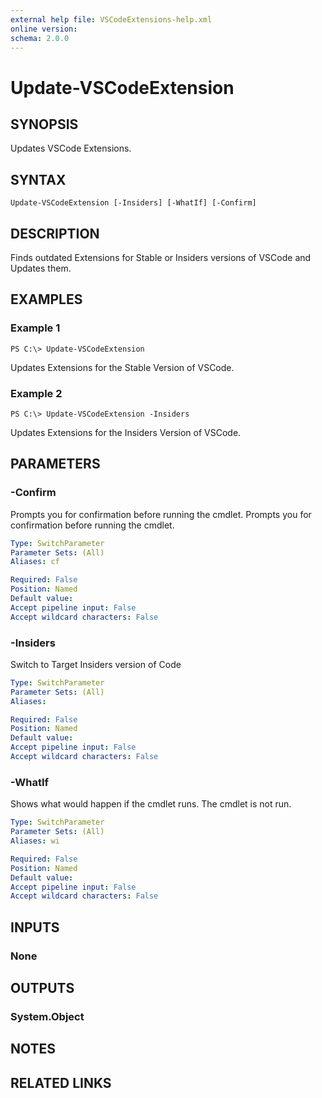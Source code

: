 ```yaml
---
external help file: VSCodeExtensions-help.xml
online version: 
schema: 2.0.0
---
```


# Update-VSCodeExtension
## SYNOPSIS
Updates VSCode Extensions.

## SYNTAX

```
Update-VSCodeExtension [-Insiders] [-WhatIf] [-Confirm]
```

## DESCRIPTION
Finds outdated Extensions for Stable or Insiders versions of VSCode and Updates them.

## EXAMPLES

### Example 1
```
PS C:\> Update-VSCodeExtension
```

Updates Extensions for the Stable Version of VSCode.

### Example 2
```
PS C:\> Update-VSCodeExtension -Insiders
```

Updates Extensions for the Insiders Version of VSCode.

## PARAMETERS

### -Confirm
Prompts you for confirmation before running the cmdlet. Prompts you for confirmation before running the cmdlet.

```yaml
Type: SwitchParameter
Parameter Sets: (All)
Aliases: cf

Required: False
Position: Named
Default value: 
Accept pipeline input: False
Accept wildcard characters: False
```

### -Insiders
Switch to Target Insiders version of Code

```yaml
Type: SwitchParameter
Parameter Sets: (All)
Aliases: 

Required: False
Position: Named
Default value: 
Accept pipeline input: False
Accept wildcard characters: False
```

### -WhatIf
Shows what would happen if the cmdlet runs. The cmdlet is not run.

```yaml
Type: SwitchParameter
Parameter Sets: (All)
Aliases: wi

Required: False
Position: Named
Default value: 
Accept pipeline input: False
Accept wildcard characters: False
```

## INPUTS

### None


## OUTPUTS

### System.Object

## NOTES

## RELATED LINKS

